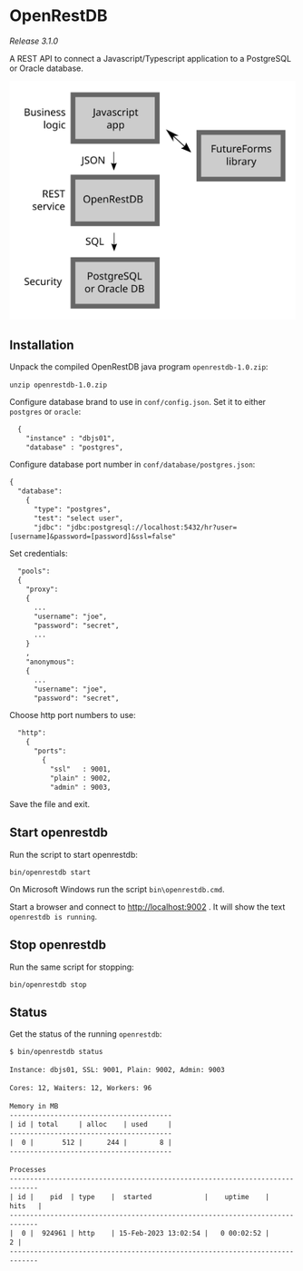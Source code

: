 # OpenRestDB

*Release 3.1.0*

A REST API to connect a Javascript/Typescript application to a PostgreSQL or Oracle database.

![Blocks](img/blocks.svg)

## Installation

Unpack the compiled OpenRestDB java program `openrestdb-1.0.zip`:

`unzip openrestdb-1.0.zip`


Configure database brand to use in `conf/config.json`.
Set it to either `postgres` or `oracle`:

```
  {
    "instance" : "dbjs01",
    "database" : "postgres",
```
Configure database port number in `conf/database/postgres.json`:
```
{
  "database":
    {
      "type": "postgres",
      "test": "select user",
      "jdbc": "jdbc:postgresql://localhost:5432/hr?user=[username]&password=[password]&ssl=false"
```
Set credentials:
```
  "pools":
  {
    "proxy":
    {
      ...
      "username": "joe",
      "password": "secret",
      ...
    }
    ,
    "anonymous":
    {
      ...
      "username": "joe",
      "password": "secret",
```
Choose http port numbers to use:

```
  "http":
    {
      "ports":
        {
          "ssl"   : 9001,
          "plain" : 9002,
          "admin" : 9003,
```

Save the file and exit.

## Start openrestdb

Run the script to start openrestdb:

```
bin/openrestdb start
```

On Microsoft Windows run the script `bin\openrestdb.cmd`.

Start a browser and connect to [http://localhost:9002](http://localhost:9002/) .
It will show the text `openrestdb is running`.

## Stop openrestdb

Run the same script for stopping:

```
bin/openrestdb stop
```

## Status

Get the status of the running `openrestdb`:

```
$ bin/openrestdb status

Instance: dbjs01, SSL: 9001, Plain: 9002, Admin: 9003

Cores: 12, Waiters: 12, Workers: 96

Memory in MB
----------------------------------------
| id | total     | alloc    | used     |
----------------------------------------
|  0 |       512 |      244 |        8 |
----------------------------------------

Processes
-----------------------------------------------------------------------------
| id |    pid  | type    |  started             |    uptime    |      hits   |
-----------------------------------------------------------------------------
|  0 |  924961 | http    | 15-Feb-2023 13:02:54 |   0 00:02:52 |           2 |
-----------------------------------------------------------------------------
```
